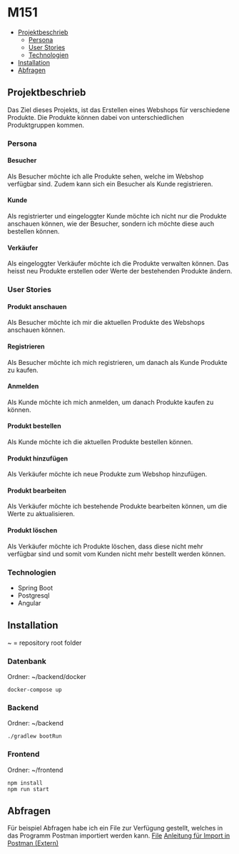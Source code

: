 # M151

- [Projektbeschrieb](#projektbeschrieb)
   - [Persona](#persona)
   - [User Stories](#user-stories)
   - [Technologien](#technologien)
 - [Installation](#installation)
- [Abfragen](#abfragen)

## Projektbeschrieb
Das Ziel dieses Projekts, ist das Erstellen eines Webshops für verschiedene Produkte. Die Produkte können dabei von unterschiedlichen Produktgruppen kommen.

### Persona
#### Besucher
Als Besucher möchte ich alle Produkte sehen, welche im Webshop verfügbar sind. Zudem kann sich ein Besucher als Kunde registrieren.
#### Kunde 
Als registrierter und eingeloggter Kunde möchte ich nicht nur die Produkte anschauen können, wie der Besucher, sondern ich möchte diese auch bestellen können.
#### Verkäufer
Als eingeloggter Verkäufer möchte ich die Produkte verwalten können. Das heisst neu Produkte erstellen oder Werte der bestehenden Produkte ändern.

### User Stories
#### Produkt anschauen
Als Besucher möchte ich mir die aktuellen Produkte des Webshops anschauen können.
#### Registrieren
Als Besucher möchte ich mich registrieren, um danach als Kunde Produkte zu kaufen.
#### Anmelden
Als Kunde möchte ich mich anmelden, um danach Produkte kaufen zu können.
#### Produkt bestellen
Als Kunde möchte ich die aktuellen Produkte bestellen können.
#### Produkt hinzufügen
Als Verkäufer möchte ich neue Produkte zum Webshop hinzufügen.
#### Produkt bearbeiten
Als Verkäufer möchte ich bestehende Produkte bearbeiten können, um die Werte zu aktualisieren.
#### Produkt löschen
Als Verkäufer möchte ich Produkte löschen, dass diese nicht mehr verfügbar sind und somit vom Kunden nicht mehr bestellt werden können.

### Technologien
- Spring Boot
- Postgresql
- Angular

## Installation
~ = repository root folder

### Datenbank
Ordner: ~/backend/docker
```
docker-compose up
```

### Backend
Ordner: ~/backend
```
./gradlew bootRun
```

### Frontend
Ordner: ~/frontend
```
npm install
npm run start
```

## Abfragen
Für beispiel Abfragen habe ich ein File zur Verfügung gestellt, welches in das Programm Postman importiert werden kann.
[File](M151_postman_collection.json)
[Anleitung für Import in Postman (Extern)](https://kb.datamotion.com/?ht_kb=postman-instructions-for-exporting-and-importing)